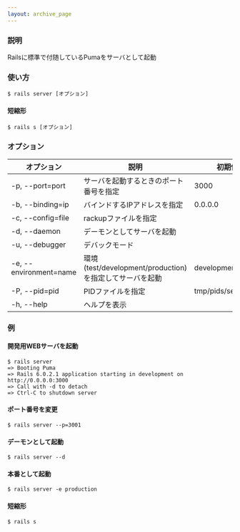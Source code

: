 ```yaml
---
layout: archive_page
---
```

### 説明
Railsに標準で付随しているPumaをサーバとして起動

### 使い方
    $ rails server [オプション]

#### 短縮形
    $ rails s [オプション]

### オプション

オプション               | 説明                                                | 初期値
---------------------- | --------------------------------------------------- | -------------------
-p, --port=port        | サーバを起動するときのポート番号を指定                    | 3000
-b, --binding=ip       | バインドするIPアドレスを指定                            | 0.0.0.0
-c, --config=file      | rackupファイルを指定                                  |
-d, --daemon           | デーモンとしてサーバを起動                              |
-u, --debugger         | デバックモード                                        |
-e, --environment=name | 環境(test/development/production)を指定してサーバを起動 | development
-P, --pid=pid          | PIDファイルを指定                                     | tmp/pids/server.pid
-h, --help             | ヘルプを表示                                          |

### 例
#### 開発用WEBサーバを起動
    $ rails server
    => Booting Puma
    => Rails 6.0.2.1 application starting in development on http://0.0.0.0:3000
    => Call with -d to detach
    => Ctrl-C to shutdown server

#### ポート番号を変更
    $ rails server --p=3001

#### デーモンとして起動
    $ rails server --d

#### 本番として起動
    $ rails server -e production

#### 短縮形
    $ rails s